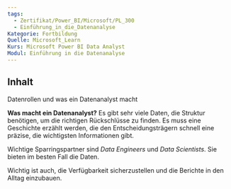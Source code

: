 ```yaml
---
tags:
  - Zertifikat/Power_BI/Microsoft/PL_300
  - Einführung_in_die_Datenanalyse
Kategorie: Fortbildung
Quelle: Microsoft_Learn
Kurs: Microsoft Power BI Data Analyst
Modul: Einführung in die Datenanalyse
---
```

## Inhalt
Datenrollen und was ein Datenanalyst macht

**Was macht ein Datenanalyst?**
Es gibt sehr viele Daten, die Struktur benötigen, um die richtigen Rückschlüsse zu finden.
Es muss eine Geschichte erzählt werden, die den Entscheidungsträgern schnell eine präzise, die wichtigsten Informationen gibt.

Wichtige Sparringspartner sind *Data Engineers* und *Data Scientists*. Sie bieten im besten Fall die Daten.

Wichtig ist auch, die Verfügbarkeit sicherzustellen und die Berichte in den Alltag einzubauen.

